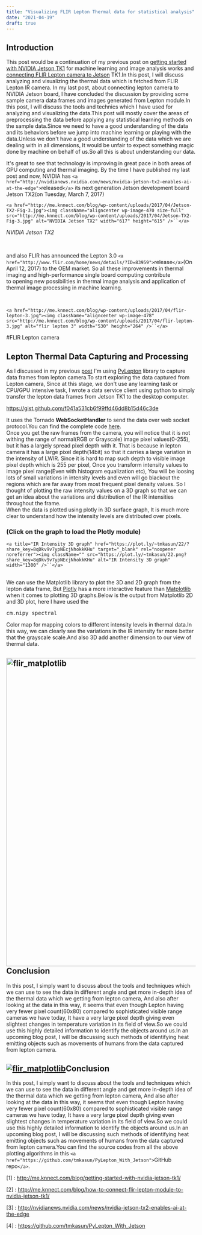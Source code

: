 ```yaml
---
title: "Visualizing FLIR Lepton Thermal data for statistical analysis"
date: "2021-04-19"
draft: true
---
```

<h2>Introduction</h2>
This post would be a continuation of my previous post on <a href="http://me.knnect.com/blog/getting-started-with-nvidia-jetson-tk1/">getting started with NVIDIA Jetson TK1</a> for machine learning and image analysis works and <a href="http://me.knnect.com/blog/how-to-connect-flir-lepton-module-to-nvidia-jetson-tk1/">connecting FLIR Lepton camera to Jetson</a> TK1.In this post, I will discuss analyzing and visualizing the thermal data which is fetched from FLIR Lepton IR camera. In my last post, about connecting lepton camera to NVIDIA Jetson board, I have concluded the discussion by providing some sample camera data frames and images generated from Lepton module.In this post, I will discuss the tools and technics which I have used for analyzing and visualizing the data.This post will mostly cover the areas of preprocessing the data before applying any statistical learning methods on the sample data.Since we need to have a good understanding of the data and its behaviors before we jump into machine learning or playing with the data.Unless we don't have a good understanding of the data which we are dealing with in all dimensions, It would be unfair to expect something magic done by machine on behalf of us.So all this is about understanding our data.

It's great to see that technology is improving in great pace in both areas of GPU computing and thermal imaging. By the time I have published my last post and now, NVIDIA has `<a href="http://nvidianews.nvidia.com/news/nvidia-jetson-tx2-enables-ai-at-the-edge">`released`</a>` its next generation Jetson development board Jetson TX2(on Tuesday, March 7, 2017)

`<a href="http://me.knnect.com/blog/wp-content/uploads/2017/04/Jetson-TX2-Fig-3.jpg"><img className="aligncenter wp-image-470 size-full" src="http://me.knnect.com/blog/wp-content/uploads/2017/04/Jetson-TX2-Fig-3.jpg" alt="NVIDIA Jetson TX2" width="617" height="615" />``</a>`

<p><em>NVIDIA Jetson TX2</em></p>
 

and also FLIR has announced the Lepton 3.0 `<a href="http://www.flir.com/home/news/details/?ID=83959">`release`</a>`(On April 12, 2017) to the OEM market. So all these improvements in thermal imaging and high-performance single board computing contribute to opening new possibilities in thermal image analysis and application of thermal image processing in machine learning.

&nbsp;

`<a href="http://me.knnect.com/blog/wp-content/uploads/2017/04/flir-lepton-3.jpg"><img className="aligncenter wp-image-478" src="http://me.knnect.com/blog/wp-content/uploads/2017/04/flir-lepton-3.jpg" alt="flir lepton 3" width="530" height="264" />``</a>`

#FLIR Lepton camera
 
<h2>Lepton Thermal Data Capturing and Processing</h2>
As I discussed in my previous <a href="http://me.knnect.com/blog/how-to-connect-flir-lepton-module-to-nvidia-jetson-tk1/">post</a> I'm using <a href="https://github.com/groupgets/pylepton">PyLepton</a> library to capture data frames from lepton camera.To start exploring the data captured from Lepton camera, Since at this stage, we don't use any learning task or CPU/GPU intensive task, I wrote a data service client using python to simply transfer the lepton data frames from Jetson TK1 to the desktop computer.

https://gist.github.com/f041a531cb6f99ffd46dd8b15d46c3de

<div>It uses the Tornado <strong>WebSocketHandler</strong> to send the data over web socket protocol.You can find the complete code <a href="https://github.com/tmkasun/PyLepton_With_Jetson">here</a>.</div>
<div>Once you get the raw frames from the camera, you will notice that it is not withing the range of normal(RGB or Grayscale) image pixel values(0-255), but it has a largely spread pixel depth with it. That is because in lepton camera it has a large pixel depth(14bit) so that it carries a large variation in the intensity of LWIR. Since it is hard to map such depth to visible image pixel depth which is 255 per pixel, Once you transform intensity values to image pixel range(Even with histogram equalization etc), You will be loosing lots of small variations in intensity levels and even will go blackout the regions which are far away from most frequent pixel density values. So I thought of plotting the raw intensity values on a 3D graph so that we can get an idea about the variations and distribution of the IR intensities throughout the frame.</div>
<div>When the data is plotted using plotly in 3D surface graph, It is much more clear to understand how the intensity levels are distributed over pixels.</div>
<div></div>
<h3 style={{textAlign: "center"}}>(<span style={{color: "#3366ff"}}>Click on the graph to load the Plotly module</span>)</h3>
<div>

`<a title="IR Intensity 3D graph" href="https://plot.ly/~tmkasun/22/?share_key=8qDkv9v7ypNEcjNhokkKHu" target="_blank" rel="noopener noreferrer"><img className="" src="https://plot.ly/~tmkasun/22.png?share_key=8qDkv9v7ypNEcjNhokkKHu" alt="IR Intensity 3D graph" width="1300" />``</a>`

<h2><script src="https://plot.ly/embed.js" async="" data-plotly="tmkasun:22"></script></h2>
</div>
<div>
We can use the Matplotlib library to plot the 3D and 2D graph from the lepton data frame, But <a href="https://github.com/plotly/plotly.py">Plotly</a> has a more interactive feature than <a href="https://github.com/matplotlib/matplotlib">Matplotlib</a> when it comes to plotting 3D graphs.Below is the output from Matplotlib 2D and 3D plot, here I have used the
<pre className="">cm.nipy_spectral</pre>
</div>
<div>Color map for mapping colors to different intensity levels in thermal data.In this way, we can clearly see the variations in the IR intensity far more better that the grayscale scale.And also 3D add another dimension to our view of thermal data.</div>
<h2><a href="http://me.knnect.com/blog/wp-content/uploads/2017/04/flir_matplotlib.png"><img className="aligncenter size-full wp-image-488" src="http://me.knnect.com/blog/wp-content/uploads/2017/04/flir_matplotlib.png" alt="flir_matplotlib" width="1470" height="818" /></a>Conclusion</h2>
In this post, I simply want to discuss about the tools and techniques which we can use to see the data in different angle and get more in-depth idea of the thermal data which we getting from lepton camera, And also after looking at the data in this way, it seems that even though Lepton having very fewer pixel count(60x80) compared to sophisticated visible range cameras we have today, It have a very large pixel depth giving even slightest changes in temperature variation in its field of view.So we could use this highly detailed information to identify the objects around us.In an upcoming blog post, I will be discussing such methods of identifying heat emitting objects such as movements of humans from the data captured from lepton camera.




## [![flir_matplotlib](http://me.knnect.com/blog/wp-content/uploads/2017/04/flir_matplotlib.png)](http://me.knnect.com/blog/wp-content/uploads/2017/04/flir_matplotlib.png)Conclusion


In this post, I simply want to discuss about the tools and techniques which we can use to see the data in different angle and get more in-depth idea of the thermal data which we getting from lepton camera, And also after looking at the data in this way, it seems that even though Lepton having very fewer pixel count(60x80) compared to sophisticated visible range cameras we have today, It have a very large pixel depth giving even slightest changes in temperature variation in its field of view.So we could use this highly detailed information to identify the objects around us.In an upcoming blog post, I will be discussing such methods of identifying heat emitting objects such as movements of humans from the data captured from lepton camera.You can find the source codes from all the above plotting algorithms in this `<a href="https://github.com/tmkasun/PyLepton_With_Jetson">`GitHub repo`</a>`.

[1] : http://me.knnect.com/blog/getting-started-with-nvidia-jetson-tk1/

[2] : http://me.knnect.com/blog/how-to-connect-flir-lepton-module-to-nvidia-jetson-tk1/

[3] : http://nvidianews.nvidia.com/news/nvidia-jetson-tx2-enables-ai-at-the-edge

[4] : https://github.com/tmkasun/PyLepton_With_Jetson
